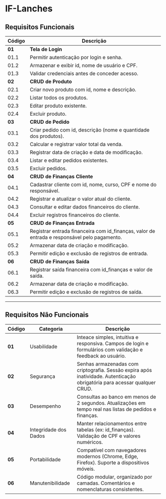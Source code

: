# IF-Lanches

## Requisitos Funcionais

| **Código** | **Descrição** |
|-------------|----------------|
| **01** | **Tela de Login** |
| 01.1 | Permitir autenticação por login e senha. |
| 01.2 | Armazenar e exibir id, nome de usuário e CPF. |
| 01.3 | Validar credenciais antes de conceder acesso. |
| **02** | **CRUD de Produto** |
| 02.1 | Criar novo produto com id, nome e descrição. |
| 02.2 | Listar todos os produtos. |
| 02.3 | Editar produto existente. |
| 02.4 | Excluir produto. |
| **03** | **CRUD de Pedido** |
| 03.1 | Criar pedido com id, descrição (nome e quantidade dos produtos). |
| 03.2 | Calcular e registrar valor total da venda. |
| 03.3 | Registrar data de criação e data de modificação. |
| 03.4 | Listar e editar pedidos existentes. |
| 03.5 | Excluir pedidos. |
| **04** | **CRUD de Finanças Cliente** |
| 04.1 | Cadastrar cliente com id, nome, curso, CPF e nome do responsável. |
| 04.2 | Registrar e atualizar o valor atual do cliente. |
| 04.3 | Consultar e editar dados financeiros do cliente. |
| 04.4 | Excluir registros financeiros do cliente. |
| **05** | **CRUD de Finanças Entrada** |
| 05.1 | Registrar entrada financeira com id_finanças, valor de entrada e responsável pelo pagamento. |
| 05.2 | Armazenar data de criação e modificação. |
| 05.3 | Permitir edição e exclusão de registros de entrada. |
| **06** | **CRUD de Finanças Saída** |
| 06.1 | Registrar saída financeira com id_finanças e valor de saída. |
| 06.2 | Armazenar data de criação e modificação. |
| 06.3 | Permitir edição e exclusão de registros de saída. |

---

## Requisitos Não Funcionais

| **Código** | **Categoria** | **Descrição** |
|-------------|----------------|----------------|
| **01** | Usabilidade | Inteace simples, intuitiva e responsiva. Campos de login e formulários com validação e feedback ao usuário. |
| **02** | Segurança | Senhas armazenadas com criptografia. Sessão expira após inatividade. Autenticação obrigatória para acessar qualquer CRUD. |
| **03** | Desempenho | Consultas ao banco em menos de 2 segundos. Atualizações em tempo real nas listas de pedidos e finanças. |
| **04** | Integridade dos Dados | Manter relacionamentos entre tabelas (ex: id_finanças). Validação de CPF e valores numéricos. |
| **05** | Portabilidade | Compatível com navegadores modernos (Chrome, Edge, Firefox). Suporte a dispositivos móveis. |
| **06** | Manutenibilidade | Código modular, organizado por camadas. Comentários e nomenclaturas consistentes. |
